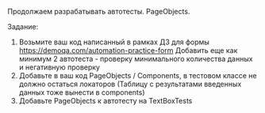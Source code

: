 Продолжаем разрабатывать автотесты. PageObjects.

Задание:
1. Возьмите ваш код написанный в рамках ДЗ для формы https://demoqa.com/automation-practice-form
Добавить еще как минимум 2 автотеста - проверку минимального количества данных и негативную проверку
2. Добавьте в ваш код PageObjects / Components, в тестовом классе не должно остаться локаторов
(Таблицу с результатами введенных данных тоже вынести в components)
3. Добавьте PageObjects к автотесту на TextBoxTests
